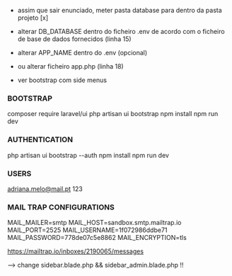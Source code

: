 - assim que sair enunciado, meter pasta database para dentro da pasta projeto [x]
- alterar DB_DATABASE dentro do ficheiro .env de acordo com o ficheiro de base de dados fornecidos (linha 15)
- alterar APP_NAME dentro do .env (opcional)
- ou alterar ficheiro app.php (linha 18)

- ver bootstrap com side menus

### BOOTSTRAP
composer require laravel/ui
php artisan ui bootstrap
npm install
npm run dev

### AUTHENTICATION
php artisan ui bootstrap --auth
npm install
npm run dev


### USERS
adriana.melo@mail.pt
123

### MAIL TRAP CONFIGURATIONS
MAIL_MAILER=smtp
MAIL_HOST=sandbox.smtp.mailtrap.io
MAIL_PORT=2525
MAIL_USERNAME=1f072986ddbe71
MAIL_PASSWORD=778de07c5e8862
MAIL_ENCRYPTION=tls

https://mailtrap.io/inboxes/2190065/messages



--> change sidebar.blade.php && sidebar_admin.blade.php !!
